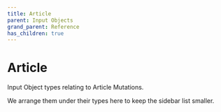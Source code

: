 ```yaml
---
title: Article
parent: Input Objects
grand_parent: Reference
has_children: true
---
```


# Article

Input Object types relating to Article Mutations.

We arrange them under their types here to keep the sidebar list smaller.


